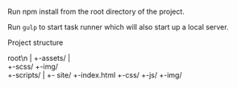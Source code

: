 Run npm install from the root directory of the project.

Run `gulp` to start task runner which will also start up a local server. 

Project structure

root\n
  |
  +-assets/ 
    |    
    +-scss/ 
    +-img/    
    +-scripts/
  | 
  +- site/
    +-index.html
    +-css/
    +-js/
    +-img/
    
     
